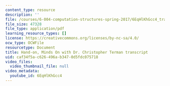 ```yaml
---
content_type: resource
description: ''
file: /courses/6-004-computation-structures-spring-2017/6EqHlKhGcc4_transcript.pdf
file_size: 47328
file_type: application/pdf
learning_resource_types: []
license: https://creativecommons.org/licenses/by-nc-sa/4.0/
ocw_type: OCWFile
resourcetype: Document
title: Hand-on, Minds On with Dr. Christopher Terman transcript
uid: caf34f5a-c626-496a-b347-0d5fdc075718
video_files:
  video_thumbnail_file: null
video_metadata:
  youtube_id: 6EqHlKhGcc4
---
```

